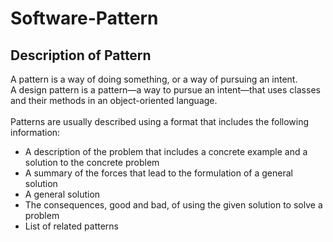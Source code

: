 # Software-Pattern

## Description of Pattern
A pattern is a way of doing something, or a way of pursuing an intent.
</br>
A design pattern is a pattern—a way to pursue an intent—that uses classes and their methods in an object-oriented language.
</br>
</br>
Patterns are usually described using a format that includes the following information:
* A description of the problem that includes a concrete example and a solution to the concrete problem
* A summary of the forces that lead to the formulation of a general solution
* A general solution 
* The consequences, good and bad, of using the given solution to solve a problem 
* List of related patterns




